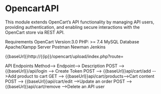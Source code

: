 # OpencartAPI
This module extends OpenCart’s API functionality by managing API users, providing authentication, and enabling secure interactions with the OpenCart store via REST API.

Requirements
OpenCart Version:3.0 
PHP: >= 7.4
MySQL Database
Apache/Xampp Server
Postman
Newman
Jenkins

{{baseUrl}}http://{{ip}}/opencart/upload/index.php?route=

API Endpoints
Method-->	      Endpoint-->	           Description
POST --> {{baseUrl}}/api/login       -->	Create Token
POST --> {{baseUrl}}api/cart/add     -->Add product to cart
GET  --> {{baseUrl}}api/cart/products-->Cart content
POST --> {{baseUrl}}api/cart/edit    -->Update an order
POST --> {{baseUrl}}api/cart/remove  -->Delete an API user
